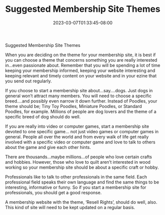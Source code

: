 ﻿---
title: "Suggested Membership Site Themes"
date: 2023-03-07T01:33:45-08:00
description: "Membership Sites Tips for Web Success"
featured_image: "/images/Membership Sites.jpg"
tags: ["Membership Sites"]
---

Suggested Membership Site Themes

When you are deciding on the theme for your membership site, it is best if you can choose a theme that concerns something you are really interested in…even passionate about. Remember that you will be spending a lot of time keeping your membership informed, keeping your website interesting and keeping relevant and timely content on your website and in your ezine that you send out regularly. 

If you choose to start a membership site about…say….dogs. Just dogs in general won’t attract many members. You will need to choose a specific breed….and possibly even narrow it down further. Instead of Poodles, your theme should be; Tiny Toy Poodles, Miniature Poodles, or Standard Poodles, for example. Millions of people are dog lovers and the theme of a specific breed of dog should do well. 

If you are really into video or computer games, start a membership site devoted to one specific game… not just video games or computer games in general. People all over the world and from every walk of life get really involved with a specific video or computer game and love to talk to others about the game and give each other hints. 

There are thousands…maybe millions…of people who love certain crafts and hobbies. However, those who love to quilt aren’t interested in wood working so your membership site should be about a specific craft or hobby. 

Professionals like to talk to other professionals in the same field. Each professional field speaks their own language and find the same things to be interesting, informative or funny. So if you start a membership site for professionals, you should get a good response. 

A membership website with the theme, ‘Resell Rights’, should do well, also.  This kind of site will need to be kept updated on a regular basis.  


